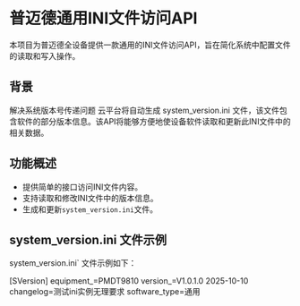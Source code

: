 # 普迈德通用INI文件访问API

本项目为普迈德全设备提供一款通用的INI文件访问API，旨在简化系统中配置文件的读取和写入操作。

## 背景
解决系统版本号传递问题
云平台将自动生成 system_version.ini 文件，该文件包含软件的部分版本信息。该API将能够方便地使设备软件读取和更新此INI文件中的相关数据。

## 功能概述

- 提供简单的接口访问INI文件内容。
- 支持读取和修改INI文件中的版本信息。
- 生成和更新`system_version.ini`文件。
  
## system_version.ini 文件示例

system_version.ini` 文件示例如下：

[SVersion]
equipment_=PMDT9810
version_=V1.0.1.0 2025-10-10
changelog=测试ini实例无理要求
software_type=通用


